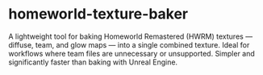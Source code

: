 # homeworld-texture-baker
A lightweight tool for baking Homeworld Remastered (HWRM) textures — diffuse, team, and glow maps — into a single combined texture. Ideal for workflows where team files are unnecessary or unsupported. Simpler and significantly faster than baking with Unreal Engine.
